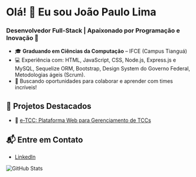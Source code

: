 # Olá! 👋 Eu sou João Paulo Lima  
### Desenvolvedor Full-Stack | Apaixonado por Programação e Inovação 🚀  

- 🎓 **Graduando em Ciências da Computação** – IFCE (Campus Tianguá)  
- 💻 Experiência com: HTML, JavaScript, CSS, Node.js, Express.js e MySQL, Sequelize ORM, Bootstrap, Design System do Governo Federal, Metodologias ágeis (Scrum).    
- 🎯 Buscando oportunidades para colaborar e aprender com times incríveis!  

## 🚀 Projetos Destacados
- 🔗 [e-TCC: Plataforma Web para Gerenciamento de TCCs](https://etcc.onrender.com/)  
  

## 📬 Entre em Contato  
- [LinkedIn](https://linkedin.com/in/jpladeveloper)  
 

![GitHub Stats](https://github-readme-stats.vercel.app/api?username=jpla-developer&show_icons=true&theme=radical)
